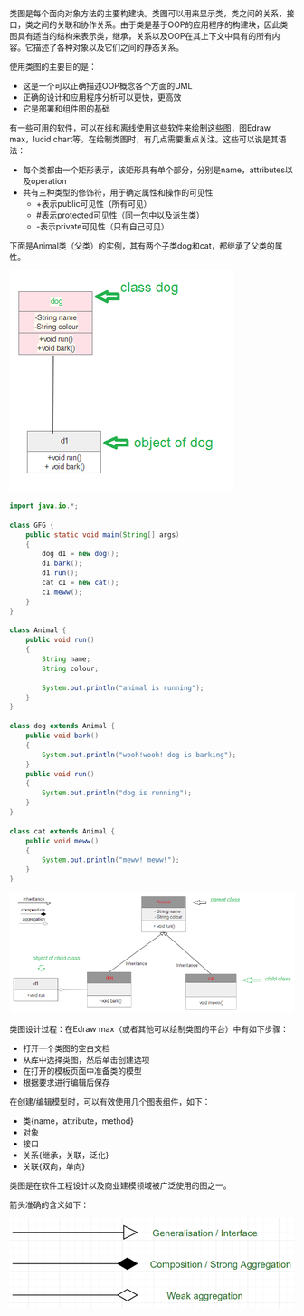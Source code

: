 类图是每个面向对象方法的主要构建块。类图可以用来显示类，类之间的关系，接口，类之间的关联和协作关系。由于类是基于OOP的应用程序的构建块，因此类图具有适当的结构来表示类，继承，关系以及OOP在其上下文中具有的所有内容。它描述了各种对象以及它们之间的静态关系。

使用类图的主要目的是：

* 这是一个可以正确描述OOP概念各个方面的UML
* 正确的设计和应用程序分析可以更快，更高效
* 它是部署和组件图的基础

有一些可用的软件，可以在线和离线使用这些软件来绘制这些图，图Edraw max，lucid chart等。在绘制类图时，有几点需要重点关注。这些可以说是其语法：

* 每个类都由一个矩形表示，该矩形具有单个部分，分别是name，attributes以及operation
* 共有三种类型的修饰符，用于确定属性和操作的可见性
  * +表示public可见性（所有可见）
  * #表示protected可见性（同一包中以及派生类）
  * -表示private可见性（只有自己可见）

下面是Animal类（父类）的实例，其有两个子类dog和cat，都继承了父类的属性。

![img](ClassDiagram.assets/class1-2.png)

```java
import java.io.*; 
  
class GFG { 
    public static void main(String[] args) 
    { 
        dog d1 = new dog(); 
        d1.bark(); 
        d1.run(); 
        cat c1 = new cat(); 
        c1.meww(); 
    } 
} 
  
class Animal { 
    public void run() 
    { 
        String name; 
        String colour; 
  
        System.out.println("animal is running"); 
    } 
} 
  
class dog extends Animal { 
    public void bark() 
    { 
        System.out.println("wooh!wooh! dog is barking"); 
    } 
    public void run() 
    { 
        System.out.println("dog is running"); 
    } 
} 
  
class cat extends Animal { 
    public void meww() 
    { 
        System.out.println("meww! meww!"); 
    } 
} 
```

![img](ClassDiagram.assets/class.png)

类图设计过程：在Edraw max（或者其他可以绘制类图的平台）中有如下步骤：

* 打开一个类图的空白文档
* 从库中选择类图，然后单击创建选项
* 在打开的模板页面中准备类的模型
* 根据要求进行编辑后保存

在创建/编辑模型时，可以有效使用几个图表组件，如下：

* 类{name，attribute，method}
* 对象
* 接口
* 关系{继承，关联，泛化}
* 关联{双向，单向}

类图是在软件工程设计以及商业建模领域被广泛使用的图之一。

箭头准确的含义如下：

![img](ClassDiagram.assets/2333.png)